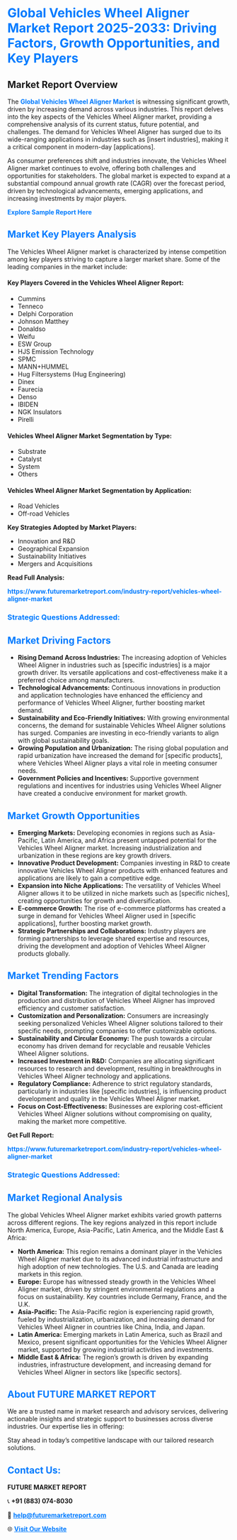 <h1 style="color: #007BFF;">Global Vehicles Wheel Aligner Market Report 2025-2033: Driving Factors, Growth Opportunities, and Key Players</h1>

<section id="overview">
<h2>Market Report Overview</h2>
<p>The <a href="https://www.futuremarketreport.com/industry-report/vehicles-wheel-aligner-market" style="color: #007BFF; text-decoration: none;"><strong>Global Vehicles Wheel Aligner Market</strong></a> is witnessing significant growth, driven by increasing demand across various industries. This report delves into the key aspects of the Vehicles Wheel Aligner market, providing a comprehensive analysis of its current status, future potential, and challenges. The demand for Vehicles Wheel Aligner has surged due to its wide-ranging applications in industries such as [insert industries], making it a critical component in modern-day [applications].</p>
<p>As consumer preferences shift and industries innovate, the Vehicles Wheel Aligner market continues to evolve, offering both challenges and opportunities for stakeholders. The global market is expected to expand at a substantial compound annual growth rate (CAGR) over the forecast period, driven by technological advancements, emerging applications, and increasing investments by major players.</p>
</section>

<section id="overview">
<p><a href="https://www.futuremarketreport.com/request-sample/reportId=35700" style="color: #007BFF; text-decoration: none;"><strong>Explore Sample Report Here</strong></a></p>
</section>

<section id="key-players">
<h2 style="color: #007BFF;">Market Key Players Analysis</h2>
<p>The Vehicles Wheel Aligner market is characterized by intense competition among key players striving to capture a larger market share. Some of the leading companies in the market include:</p>
<h4>Key Players Covered in the Vehicles Wheel Aligner Report:</h4>
<ul><li>Cummins</li><li>Tenneco</li><li>Delphi Corporation</li><li>Johnson Matthey</li><li>Donaldso</li><li>Weifu</li><li>ESW Group</li><li>HJS Emission Technology</li><li>SPMC</li><li>MANN+HUMMEL</li><li>Hug Filtersystems (Hug Engineering)</li><li>Dinex</li><li>Faurecia</li><li>Denso</li><li>IBIDEN</li><li>NGK Insulators</li><li>Pirelli</li></ul>
<h4>Vehicles Wheel Aligner Market Segmentation by Type:</h4>
<ul><li>Substrate</li><li>Catalyst</li><li>System</li><li>Others</li></ul>

<h4>Vehicles Wheel Aligner Market Segmentation by Application:</h4>
<ul><li>Road Vehicles</li><li>Off-road Vehicles</li></ul>
<p><strong>Key Strategies Adopted by Market Players:</strong></p>
<ul>
<li>Innovation and R&D</li>
<li>Geographical Expansion</li>
<li>Sustainability Initiatives</li>
<li>Mergers and Acquisitions</li>
</ul>
</section>

<section>
<p><strong>Read Full Analysis: </strong></p><a href="https://www.futuremarketreport.com/industry-report/vehicles-wheel-aligner-market" style="color: #007BFF; text-decoration: none;"><strong>https://www.futuremarketreport.com/industry-report/vehicles-wheel-aligner-market</strong></a>
<h3 style="color: #007BFF;">Strategic Questions Addressed:</h3>
</section>

<section id="driving-factors">
<h2 style="color: #007BFF;">Market Driving Factors</h2>
<ul>
<li><strong>Rising Demand Across Industries:</strong> The increasing adoption of Vehicles Wheel Aligner in industries such as [specific industries] is a major growth driver. Its versatile applications and cost-effectiveness make it a preferred choice among manufacturers.</li>
<li><strong>Technological Advancements:</strong> Continuous innovations in production and application technologies have enhanced the efficiency and performance of Vehicles Wheel Aligner, further boosting market demand.</li>
<li><strong>Sustainability and Eco-Friendly Initiatives:</strong> With growing environmental concerns, the demand for sustainable Vehicles Wheel Aligner solutions has surged. Companies are investing in eco-friendly variants to align with global sustainability goals.</li>
<li><strong>Growing Population and Urbanization:</strong> The rising global population and rapid urbanization have increased the demand for [specific products], where Vehicles Wheel Aligner plays a vital role in meeting consumer needs.</li>
<li><strong>Government Policies and Incentives:</strong> Supportive government regulations and incentives for industries using Vehicles Wheel Aligner have created a conducive environment for market growth.</li>
</ul>
</section>

<section id="growth-opportunities">
<h2 style="color: #007BFF;">Market Growth Opportunities</h2>
<ul>
<li><strong>Emerging Markets:</strong> Developing economies in regions such as Asia-Pacific, Latin America, and Africa present untapped potential for the Vehicles Wheel Aligner market. Increasing industrialization and urbanization in these regions are key growth drivers.</li>
<li><strong>Innovative Product Development:</strong> Companies investing in R&D to create innovative Vehicles Wheel Aligner products with enhanced features and applications are likely to gain a competitive edge.</li>
<li><strong>Expansion into Niche Applications:</strong> The versatility of Vehicles Wheel Aligner allows it to be utilized in niche markets such as [specific niches], creating opportunities for growth and diversification.</li>
<li><strong>E-commerce Growth:</strong> The rise of e-commerce platforms has created a surge in demand for Vehicles Wheel Aligner used in [specific applications], further boosting market growth.</li>
<li><strong>Strategic Partnerships and Collaborations:</strong> Industry players are forming partnerships to leverage shared expertise and resources, driving the development and adoption of Vehicles Wheel Aligner products globally.</li>
</ul>
</section>

<section id="trending-factors">
<h2 style="color: #007BFF;">Market Trending Factors</h2>
<ul>
<li><strong>Digital Transformation:</strong> The integration of digital technologies in the production and distribution of Vehicles Wheel Aligner has improved efficiency and customer satisfaction.</li>
<li><strong>Customization and Personalization:</strong> Consumers are increasingly seeking personalized Vehicles Wheel Aligner solutions tailored to their specific needs, prompting companies to offer customizable options.</li>
<li><strong>Sustainability and Circular Economy:</strong> The push towards a circular economy has driven demand for recyclable and reusable Vehicles Wheel Aligner solutions.</li>
<li><strong>Increased Investment in R&D:</strong> Companies are allocating significant resources to research and development, resulting in breakthroughs in Vehicles Wheel Aligner technology and applications.</li>
<li><strong>Regulatory Compliance:</strong> Adherence to strict regulatory standards, particularly in industries like [specific industries], is influencing product development and quality in the Vehicles Wheel Aligner market.</li>
<li><strong>Focus on Cost-Effectiveness:</strong> Businesses are exploring cost-efficient Vehicles Wheel Aligner solutions without compromising on quality, making the market more competitive.</li>
</ul>
</section>

<section>
<p><strong>Get Full Report: </strong></p><a href="https://www.futuremarketreport.com/industry-report/vehicles-wheel-aligner-market" style="color: #007BFF; text-decoration: none;"><strong>https://www.futuremarketreport.com/industry-report/vehicles-wheel-aligner-market</strong></a>
<h3 style="color: #007BFF;">Strategic Questions Addressed:</h3>
</section>


<section id="regional-analysis">
<h2 style="color: #007BFF;">Market Regional Analysis</h2>
<p>The global Vehicles Wheel Aligner market exhibits varied growth patterns across different regions. The key regions analyzed in this report include North America, Europe, Asia-Pacific, Latin America, and the Middle East & Africa:</p>
<ul>
<li><strong>North America:</strong> This region remains a dominant player in the Vehicles Wheel Aligner market due to its advanced industrial infrastructure and high adoption of new technologies. The U.S. and Canada are leading markets in this region.</li>
<li><strong>Europe:</strong> Europe has witnessed steady growth in the Vehicles Wheel Aligner market, driven by stringent environmental regulations and a focus on sustainability. Key countries include Germany, France, and the U.K.</li>
<li><strong>Asia-Pacific:</strong> The Asia-Pacific region is experiencing rapid growth, fueled by industrialization, urbanization, and increasing demand for Vehicles Wheel Aligner in countries like China, India, and Japan.</li>
<li><strong>Latin America:</strong> Emerging markets in Latin America, such as Brazil and Mexico, present significant opportunities for the Vehicles Wheel Aligner market, supported by growing industrial activities and investments.</li>
<li><strong>Middle East & Africa:</strong> The region’s growth is driven by expanding industries, infrastructure development, and increasing demand for Vehicles Wheel Aligner in sectors like [specific sectors].</li>
</ul>
</section>

<footer>
<h2 style="color: #007BFF;">About FUTURE MARKET REPORT</h2>
<p>We are a trusted name in market research and advisory services, delivering actionable insights and strategic support to businesses across diverse industries. Our expertise lies in offering:</p>

<p>Stay ahead in today’s competitive landscape with our tailored research solutions.</p>

<h2 style="color: #007BFF;">Contact Us:</h2>
<p><strong>FUTURE MARKET REPORT</strong></p>
<p>📞 <strong>+91 (883) 074-8030</strong></p>
<p>📧 <strong><a href="mailto:help@futuremarketreport.com" style="color: #007BFF;">help@futuremarketreport.com</a></strong></p>
<p>🌐 <strong><a href="https://www.futuremarketreport.com/" style="color: #007BFF;">Visit Our Website</a></strong></p>
</footer>